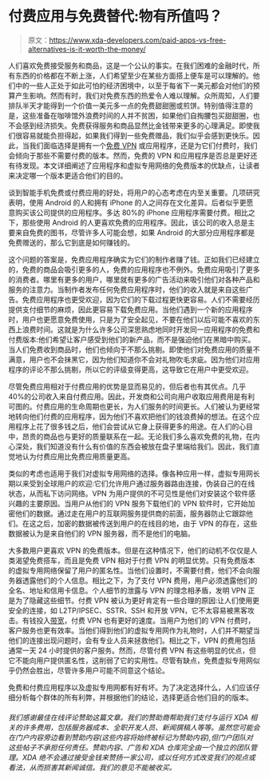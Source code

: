 # 付费应用与免费替代:物有所值吗？

> 原文：<https://www.xda-developers.com/paid-apps-vs-free-alternatives-is-it-worth-the-money/>

人们喜欢免费接受服务和商品，这是一个公认的事实。在我们困难的金融时代，所有东西的价格都在不断上涨，人们希望至少在某些方面搭上便车是可以理解的。他们中的一些人正处于如此可怕的经济困境中，以至于每省下一美元都会对他们的预算产生影响。然而有时，我们对免费东西的热爱令人难以理解。众所周知，人们要排队半天才能得到一个价值一美元多一点的免费甜甜圈或煎饼。特别值得注意的是，这些准备在咖啡馆外浪费时间的人并不贫困，如果他们自掏腰包买甜甜圈，也不会感到经济损失。免费获得服务和商品显然比金钱带来更多的心理满足。即使我们很容易就能负担得起，如果我们得到一些免费赠品，我们似乎会感到更快乐。因此，当我们面临选择是拥有一个[免费 VPN](https://www.bestonlinereviews.com/vpn/completely-free-vpns/) 或应用程序，还是为它们付费时，我们会倾向于那些不需要付费的版本。然而，免费的 VPN 和应用程序是否总是更好还有待发现。本文详细阐述了应用程序和虚拟专用网络的免费版本的优缺点，让读者来决定哪一个版本更适合他们的目的。

谈到智能手机免费或付费应用的好处，将用户的心态考虑在内至关重要。几项研究表明，使用 Android 的人和拥有 iPhone 的人之间存在文化差异。后者似乎更愿意购买该公司提供的应用程序。多达 80%的 iPhone 应用程序需要付费。相比之下，那些使用 Android 的人更喜欢免费的应用程序。因此，该公司的收入总是主要来自免费的图书，尽管许多人可能会想，如果 Android 的大部分应用程序都是免费赠送的，那么它到底是如何赚钱的。

这个问题的答案是，免费应用程序确实为它们的制作者赚了钱。正如我们已经建立的，免费的商品会吸引更多的人，免费的应用程序也不例外。免费应用吸引了更多的消费者。哪里有更多的用户，哪里就有更多的广告活动来吸引他们对各种产品和服务的注意力。当制作者发布任何免费应用程序时，他们的收入就是来自这些广告。免费应用程序也更受欢迎，因为它们的下载过程更快更容易。人们不需要经历提供支付细节的麻烦，因此更容易下载免费应用。当他们遇到一个新的应用程序时，用户也更愿意免费使用，只是为了安全起见，不要在他们以后可能不喜欢的东西上浪费时间。这就是为什么许多公司深思熟虑地同时开发同一应用程序的免费和付费版本:他们希望让客户感受到他们的新产品，而不是强迫他们在黑暗中购买。当人们免费收到商品时，他们也倾向于不那么挑剔。即使他们对免费应用的质量不满意，用户也不会抹黑它，因为他们知道你不会对礼物吹毛求疵。因为他们对应用程序的评论不那么挑剔，所以它的评级变得更高，这导致它在用户中更受欢迎。

尽管免费应用相对于付费应用的优势是显而易见的，但后者也有其优点。几乎 40%的公司收入来自付费应用。因此，开发商和公司向用户收取应用费用是有利可图的。付费应用的生命周期也更长，为人们服务的时间更长。人们被认为更经常地转向他们付费的应用程序，因为他们不喜欢把他们的钱浪费掉的想法。在这个应用程序上花了很多钱之后，他们会尝试从它身上获得更多的用途。在人们的心目中，昂贵的商品也与更好的质量联系在一起。无论我们多么喜欢免费的礼物，在内心深处，我们知道没有什么有价值的东西会被放在盘子里端给我们。因此，我们直觉地认为付费应用比免费应用质量更高。

类似的考虑也适用于我们对虚拟专用网络的选择。像各种应用一样，虚拟专用网长期以来受到全球用户的欢迎:它们允许用户通过服务器路由连接，伪装自己的在线状态，从而私下访问网络。VPN 为用户提供的不可见性是他们对安装这个软件感兴趣的主要原因。当用户从他们的 VPN 服务下载他们的 VPN 软件时，它开始加密他们的数据。通过走在用户的互联网服务提供商的前面，服务器防止它跟踪他们。在这之后，加密的数据被传送到用户的在线目的地，由于 VPN 的存在，这些数据被认为是来自他们的 VPN 服务器，而不是他们的电脑。

大多数用户更喜欢 VPN 的免费版本。但是在这种情况下，他们的动机不仅仅是人类渴望免费搭车，而且是免费 VPN 相对于付费 VPN 的明显优势。只有免费版本的虚拟专用网络保留了用户的匿名性。当他们设置时，不需要付费，他们不会向服务器透露他们的个人信息。相比之下，为了支付 VPN 费用，用户必须透露他们的全名、地址和信用卡信息。个人细节的泄露与 VPN 的理念相矛盾，发明 VPN 正是为了隐藏这些细节。付费 VPN 被认为更好肯定有一些合理的原因:让人们使用更安全的连接，如 L2TP/IPSEC、SSTR、SSH 和开放 VPN，它不太容易被黑客攻击。有钱投入[带宽](https://www.lifewire.com/what-is-bandwidth-2625809)，付费 VPN 也有更好的速度。当用户为他们的 VPN 付费时，客户服务也更有效率。当他们得到他们的虚拟专用网作为礼物时，人们并不期望当他们的连接出现问题时，会有专业人员来拯救他们。相比之下，VPN 的费用包括通常一天 24 小时提供的客户服务。然而，尽管付费 VPN 有这些明显的优点，但它不能向用户提供匿名性，这削弱了它的实用性。尽管有缺点，免费虚拟专用网似乎仍然会胜出，尽管许多用户可能不同意这个结论。

免费和付费应用程序以及虚拟专用网都有好有坏。为了决定选择什么，人们应该仔细分析每个群体的所有利弊，并根据他们的结论，选择更适合他们目的的版本。

###### 我们感谢最佳在线评论赞助这篇文章。我们的赞助商帮助我们支付与运行 XDA 相关的许多费用，包括服务器成本、全职开发人员、新闻撰稿人等等。虽然您可能会在门户内容旁边看到赞助内容(这些内容将始终被标记为赞助内容),但门户团队对这些帖子不承担任何责任。赞助内容、广告和 XDA 仓库完全由一个独立的团队管理。XDA 绝不会通过接受金钱来赞扬一家公司，或以任何方式改变我们的观点或看法，从而损害其新闻诚信。我们的意见不能被收买。
